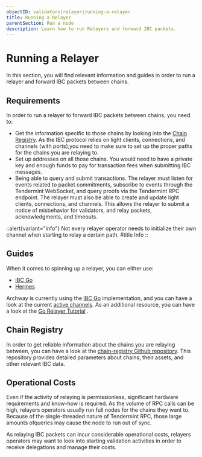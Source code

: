 ```yaml
---
objectID: validators|relayer|running-a-relayer
title: Running a Relayer
parentSection: Run a node
description: Learn how to run Relayers and forward IBC packets.
---
```

# Running a Relayer
In this section, you will find relevant information and guides in order to run a relayer and forward IBC packets between chains.

## Requirements

In order to run a relayer to forward IBC packets between chains, you need to:

- Get the information specific to those chains by looking into the [Chain Registry](#chain-registry). As the IBC protocol relies on light clients, connections, and channels (with ports),you need to make sure to set up the proper paths for the chains you are relaying to.
- Set up addresses on all those chains. You would need to have a private key and enough funds to pay for transaction fees when submitting IBC messages.
- Being able to query and submit transactions. The relayer must listen for events related to packet commitments, subscribe to events through the Tendermint WebSocket, and query proofs via the Tendermint RPC endpoint. The relayer must also be able to create and update light clients, connections, and channels. This allows the relayer to submit a notice of misbehavior for validators, and relay packets, acknowledgments, and timeouts.


::alert{variant="info"}
Not every relayer operator needs to initialize their own channel when starting to relay a certain path.
#title
Info
::



## Guides
When it comes to spinning up a relayer, you can either use:

- <a href="https://github.com/cosmos/relayer" target="_blank">IBC Go</a>
- <a href="https://hermes.informal.systems/" target="_blank">Hermes</a>

Archway is currently using the <a href="https://github.com/cosmos/relayer" target="_blank">IBC Go</a> implementation, and you can have a look at the current [active channels](../../resources/ibc-channels).
As an additional resource, you can have a look at the <a href="https://tutorials.cosmos.network/hands-on-exercise/5-ibc-adv/3-go-relayer.html" target="_blank">Go Relayer Tutorial</a> .


## Chain Registry

In order to get reliable information about the chains you are relaying between, you can have a look at the  <a href="https://github.com/cosmos/chain-registry" target="_blank">chain-registry Github repository</a>. This repository
provides detailed parameters about chains, their assets, and other relevant IBC data.

## Operational Costs


Even if the activity of relaying is permissionless, significant hardware requirements and know-how is required. As the volume of RPC calls can be high, relayers operators usually run full nodes for the chains they want to. Because of the single-threaded nature of Tendermint RPC, those large amounts ofqueries may cause the node to run out of sync.


As relaying IBC packets can incur considerable operational costs, relayers operators may want to look into starting validation activities in order to receive delegations and manage their costs.
